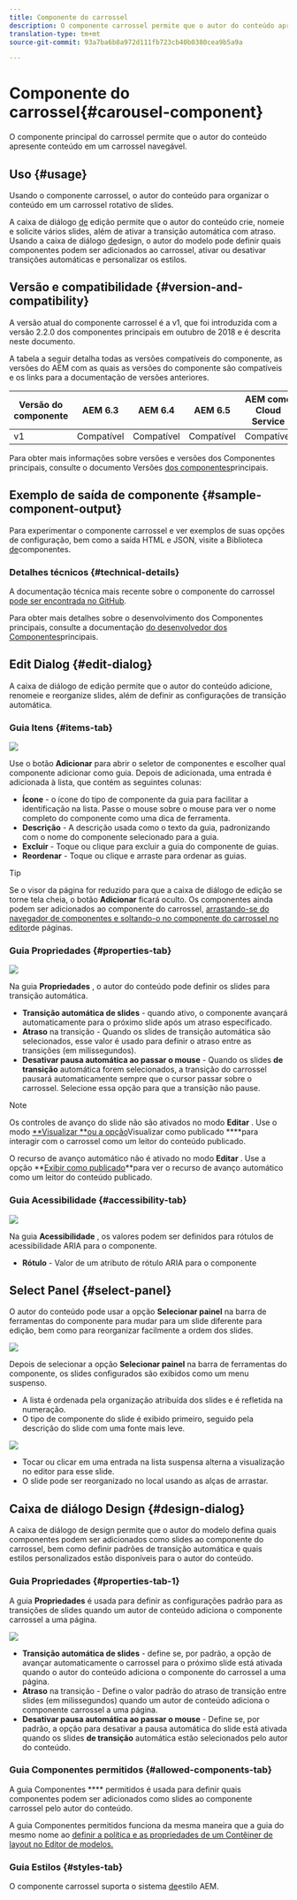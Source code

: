 ```yaml
---
title: Componente do carrossel
description: O componente carrossel permite que o autor do conteúdo apresente conteúdo em um carrossel rotativo.
translation-type: tm+mt
source-git-commit: 93a7ba6b8a972d111fb723cb40b0380cea9b5a9a

---
```



# Componente do carrossel{#carousel-component}

O componente principal do carrossel permite que o autor do conteúdo apresente conteúdo em um carrossel navegável.

## Uso {#usage}

Usando o componente carrossel, o autor do conteúdo para organizar o conteúdo em um carrossel rotativo de slides.

A caixa de diálogo [de](#edit-dialog) edição permite que o autor do conteúdo crie, nomeie e solicite vários slides, além de ativar a transição automática com atraso. Usando a caixa de diálogo [de](#design-dialog)design, o autor do modelo pode definir quais componentes podem ser adicionados ao carrossel, ativar ou desativar transições automáticas e personalizar os estilos.

## Versão e compatibilidade {#version-and-compatibility}

A versão atual do componente carrossel é a v1, que foi introduzida com a versão 2.2.0 dos componentes principais em outubro de 2018 e é descrita neste documento.

A tabela a seguir detalha todas as versões compatíveis do componente, as versões do AEM com as quais as versões do componente são compatíveis e os links para a documentação de versões anteriores.

| Versão do componente | AEM 6.3 | AEM 6.4 | AEM 6.5 | AEM como Cloud Service |
|--- |--- |--- |--- |---|
| v1 | Compatível | Compatível | Compatível | Compatível |

Para obter mais informações sobre versões e versões dos Componentes principais, consulte o documento Versões [dos componentes](/help/versions.md)principais.

## Exemplo de saída de componente {#sample-component-output}

Para experimentar o componente carrossel e ver exemplos de suas opções de configuração, bem como a saída HTML e JSON, visite a Biblioteca [de](https://adobe.com/go/aem_cmp_library_carousel)componentes.

### Detalhes técnicos {#technical-details}

A documentação técnica mais recente sobre o componente do carrossel [pode ser encontrada no GitHub](https://adobe.com/go/aem_cmp_tech_carousel_v1).

Para obter mais detalhes sobre o desenvolvimento dos Componentes principais, consulte a documentação [do desenvolvedor dos Componentes](/help/developing/overview.md)principais.

## Edit Dialog {#edit-dialog}

A caixa de diálogo de edição permite que o autor do conteúdo adicione, renomeie e reorganize slides, além de definir as configurações de transição automática.

### Guia Itens {#items-tab}

![](/help/assets/screen-shot-2019-08-29-12.01.39.png)

Use o botão **Adicionar** para abrir o seletor de componentes e escolher qual componente adicionar como guia. Depois de adicionada, uma entrada é adicionada à lista, que contém as seguintes colunas:

* **Ícone** - o ícone do tipo de componente da guia para facilitar a identificação na lista. Passe o mouse sobre o mouse para ver o nome completo do componente como uma dica de ferramenta.
* **Descrição** - A descrição usada como o texto da guia, padronizando com o nome do componente selecionado para a guia.
* **Excluir** - Toque ou clique para excluir a guia do componente de guias.
* **Reordenar** - Toque ou clique e arraste para ordenar as guias.

>[!TIP]
>
>Se o visor da página for reduzido para que a caixa de diálogo de edição se torne tela cheia, o botão **Adicionar** ficará oculto. Os componentes ainda podem ser adicionados ao componente do carrossel, [arrastando-se do navegador de componentes e soltando-o no componente do carrossel no editor](https://docs.adobe.com/content/help/en/experience-manager-cloud-service/sites/authoring/fundamentals/editing-content.html#inserting-a-component-from-the-components-browser)de páginas.

### Guia Propriedades {#properties-tab}

![](/help/assets/screen-shot-2019-08-29-12.01.57.png)

Na guia **Propriedades** , o autor do conteúdo pode definir os slides para transição automática.

* **Transição automática de slides** - quando ativo, o componente avançará automaticamente para o próximo slide após um atraso especificado.
* **Atraso** na transição - Quando os slides de transição automática são selecionados, esse valor é usado para definir o atraso entre as transições (em milissegundos).
* **Desativar pausa automática ao passar o mouse** - Quando os slides **de transição** automática forem selecionados, a transição do carrossel pausará automaticamente sempre que o cursor passar sobre o carrossel. Selecione essa opção para que a transição não pause.

>[!NOTE]
>
>Os controles de avanço do slide não são ativados no modo **Editar** . Use o modo [**Visualizar **ou a opção](https://docs.adobe.com/content/help/en/experience-manager-cloud-service/sites/authoring/fundamentals/editing-content.html#preview-mode)Visualizar como publicado **[](https://docs.adobe.com/content/help/en/experience-manager-cloud-service/sites/authoring/fundamentals/editing-content.html#view-as-published)**para interagir com o carrossel como um leitor do conteúdo publicado.
>
>O recurso de avanço automático não é ativado no modo **Editar** . Use a opção **[Exibir como publicado](https://docs.adobe.com/content/help/en/experience-manager-cloud-service/sites/authoring/fundamentals/editing-content.html#view-as-published)**para ver o recurso de avanço automático como um leitor do conteúdo publicado.

### Guia Acessibilidade {#accessibility-tab}

![](/help/assets/screen-shot-2019-08-29-12.02.22.png)

Na guia **Acessibilidade** , os valores podem ser definidos para rótulos de acessibilidade [](https://www.w3.org/WAI/standards-guidelines/aria/) ARIA para o componente.

* **Rótulo** - Valor de um atributo de rótulo ARIA para o componente

## Select Panel {#select-panel}

O autor do conteúdo pode usar a opção **Selecionar painel** na barra de ferramentas do componente para mudar para um slide diferente para edição, bem como para reorganizar facilmente a ordem dos slides.

![](/help/assets/screenshot_2018-10-11at165417.png)

Depois de selecionar a opção **Selecionar painel** na barra de ferramentas do componente, os slides configurados são exibidos como um menu suspenso.

* A lista é ordenada pela organização atribuída dos slides e é refletida na numeração.
* O tipo de componente do slide é exibido primeiro, seguido pela descrição do slide com uma fonte mais leve.

![](/help/assets/opera_snapshot_2018-11-28141537localhost.png)

* Tocar ou clicar em uma entrada na lista suspensa alterna a visualização no editor para esse slide.
* O slide pode ser reorganizado no local usando as alças de arrastar.

## Caixa de diálogo Design {#design-dialog}

A caixa de diálogo de design permite que o autor do modelo defina quais componentes podem ser adicionados como slides ao componente do carrossel, bem como definir padrões de transição automática e quais estilos personalizados estão disponíveis para o autor do conteúdo.

### Guia Propriedades {#properties-tab-1}

A guia **Propriedades** é usada para definir as configurações padrão para as transições de slides quando um autor de conteúdo adiciona o componente carrossel a uma página.

![](/help/assets/screenshot_2018-11-28at141824.png)

* **Transição automática de slides** - define se, por padrão, a opção de avançar automaticamente o carrossel para o próximo slide está ativada quando o autor do conteúdo adiciona o componente do carrossel a uma página.
* **Atraso** na transição - Define o valor padrão do atraso de transição entre slides (em milissegundos) quando um autor de conteúdo adiciona o componente carrossel a uma página.
* **Desativar pausa automática ao passar o mouse** - Define se, por padrão, a opção para desativar a pausa automática do slide está ativada quando os slides **de transição** automática estão selecionados pelo autor do conteúdo.

### Guia Componentes permitidos {#allowed-components-tab}

A guia Componentes **** permitidos é usada para definir quais componentes podem ser adicionados como slides ao componente carrossel pelo autor do conteúdo.

A guia Componentes permitidos funciona da mesma maneira que a guia do mesmo nome ao [definir a política e as propriedades de um Contêiner de layout no Editor de modelos.](https://docs.adobe.com/content/help/en/experience-manager-cloud-service/sites/authoring/features/templates.html)

### Guia Estilos {#styles-tab}

O componente carrossel suporta o sistema [de](/help/get-started/authoring.md#component-styling)estilo AEM.
